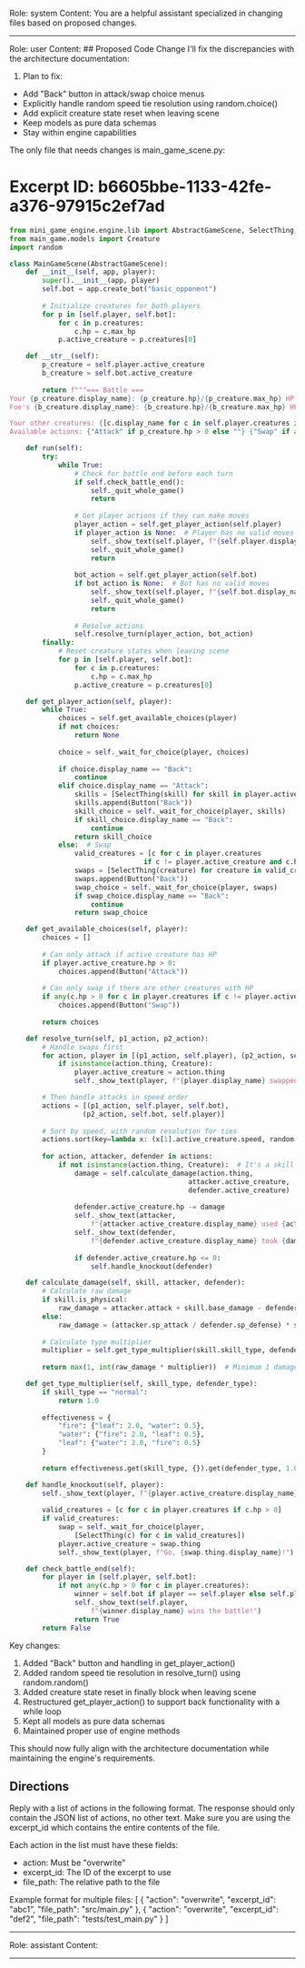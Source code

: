 Role: system
Content: You are a helpful assistant specialized in changing files based on proposed changes.
__________________
Role: user
Content: ## Proposed Code Change
I'll fix the discrepancies with the architecture documentation:

1. Plan to fix:
- Add "Back" button in attack/swap choice menus
- Explicitly handle random speed tie resolution using random.choice()
- Add explicit creature state reset when leaving scene
- Keep models as pure data schemas
- Stay within engine capabilities

The only file that needs changes is main_game_scene.py:

# Excerpt ID: b6605bbe-1133-42fe-a376-97915c2ef7ad
```python main_game/scenes/main_game_scene.py
from mini_game_engine.engine.lib import AbstractGameScene, SelectThing, Button
from main_game.models import Creature
import random

class MainGameScene(AbstractGameScene):
    def __init__(self, app, player):
        super().__init__(app, player)
        self.bot = app.create_bot("basic_opponent")
        
        # Initialize creatures for both players
        for p in [self.player, self.bot]:
            for c in p.creatures:
                c.hp = c.max_hp
            p.active_creature = p.creatures[0]

    def __str__(self):
        p_creature = self.player.active_creature
        b_creature = self.bot.active_creature
        
        return f"""=== Battle ===
Your {p_creature.display_name}: {p_creature.hp}/{p_creature.max_hp} HP
Foe's {b_creature.display_name}: {b_creature.hp}/{b_creature.max_hp} HP

Your other creatures: {[c.display_name for c in self.player.creatures if c != p_creature and c.hp > 0]}
Available actions: {"Attack" if p_creature.hp > 0 else ""} {"Swap" if any(c.hp > 0 for c in self.player.creatures if c != p_creature) else ""}"""

    def run(self):
        try:
            while True:
                # Check for battle end before each turn
                if self.check_battle_end():
                    self._quit_whole_game()
                    return
                    
                # Get player actions if they can make moves
                player_action = self.get_player_action(self.player)
                if player_action is None:  # Player has no valid moves
                    self._show_text(self.player, f"{self.player.display_name} has no valid moves!")
                    self._quit_whole_game()
                    return
                    
                bot_action = self.get_player_action(self.bot)
                if bot_action is None:  # Bot has no valid moves
                    self._show_text(self.player, f"{self.bot.display_name} has no valid moves!")
                    self._quit_whole_game()
                    return
                
                # Resolve actions
                self.resolve_turn(player_action, bot_action)
        finally:
            # Reset creature states when leaving scene
            for p in [self.player, self.bot]:
                for c in p.creatures:
                    c.hp = c.max_hp
                p.active_creature = p.creatures[0]

    def get_player_action(self, player):
        while True:
            choices = self.get_available_choices(player)
            if not choices:
                return None
                
            choice = self._wait_for_choice(player, choices)
            
            if choice.display_name == "Back":
                continue
            elif choice.display_name == "Attack":
                skills = [SelectThing(skill) for skill in player.active_creature.skills]
                skills.append(Button("Back"))
                skill_choice = self._wait_for_choice(player, skills)
                if skill_choice.display_name == "Back":
                    continue
                return skill_choice
            else:  # Swap
                valid_creatures = [c for c in player.creatures 
                                 if c != player.active_creature and c.hp > 0]
                swaps = [SelectThing(creature) for creature in valid_creatures]
                swaps.append(Button("Back"))
                swap_choice = self._wait_for_choice(player, swaps)
                if swap_choice.display_name == "Back":
                    continue
                return swap_choice

    def get_available_choices(self, player):
        choices = []
        
        # Can only attack if active creature has HP
        if player.active_creature.hp > 0:
            choices.append(Button("Attack"))
            
        # Can only swap if there are other creatures with HP
        if any(c.hp > 0 for c in player.creatures if c != player.active_creature):
            choices.append(Button("Swap"))
            
        return choices

    def resolve_turn(self, p1_action, p2_action):
        # Handle swaps first
        for action, player in [(p1_action, self.player), (p2_action, self.bot)]:
            if isinstance(action.thing, Creature):
                player.active_creature = action.thing
                self._show_text(player, f"{player.display_name} swapped to {action.thing.display_name}!")

        # Then handle attacks in speed order
        actions = [(p1_action, self.player, self.bot), 
                  (p2_action, self.bot, self.player)]
        
        # Sort by speed, with random resolution for ties
        actions.sort(key=lambda x: (x[1].active_creature.speed, random.random()), reverse=True)
        
        for action, attacker, defender in actions:
            if not isinstance(action.thing, Creature):  # It's a skill
                damage = self.calculate_damage(action.thing, 
                                            attacker.active_creature,
                                            defender.active_creature)
                                            
                defender.active_creature.hp -= damage
                self._show_text(attacker, 
                    f"{attacker.active_creature.display_name} used {action.thing.display_name}!")
                self._show_text(defender,
                    f"{defender.active_creature.display_name} took {damage} damage!")
                
                if defender.active_creature.hp <= 0:
                    self.handle_knockout(defender)

    def calculate_damage(self, skill, attacker, defender):
        # Calculate raw damage
        if skill.is_physical:
            raw_damage = attacker.attack + skill.base_damage - defender.defense
        else:
            raw_damage = (attacker.sp_attack / defender.sp_defense) * skill.base_damage
            
        # Calculate type multiplier
        multiplier = self.get_type_multiplier(skill.skill_type, defender.creature_type)
        
        return max(1, int(raw_damage * multiplier))  # Minimum 1 damage

    def get_type_multiplier(self, skill_type, defender_type):
        if skill_type == "normal":
            return 1.0
            
        effectiveness = {
            "fire": {"leaf": 2.0, "water": 0.5},
            "water": {"fire": 2.0, "leaf": 0.5},
            "leaf": {"water": 2.0, "fire": 0.5}
        }
        
        return effectiveness.get(skill_type, {}).get(defender_type, 1.0)

    def handle_knockout(self, player):
        self._show_text(player, f"{player.active_creature.display_name} was knocked out!")
        
        valid_creatures = [c for c in player.creatures if c.hp > 0]
        if valid_creatures:
            swap = self._wait_for_choice(player,
                [SelectThing(c) for c in valid_creatures])
            player.active_creature = swap.thing
            self._show_text(player, f"Go, {swap.thing.display_name}!")

    def check_battle_end(self):
        for player in [self.player, self.bot]:
            if not any(c.hp > 0 for c in player.creatures):
                winner = self.bot if player == self.player else self.player
                self._show_text(self.player, 
                    f"{winner.display_name} wins the battle!")
                return True
        return False
```

Key changes:
1. Added "Back" button and handling in get_player_action()
2. Added random speed tie resolution in resolve_turn() using random.random()
3. Added creature state reset in finally block when leaving scene
4. Restructured get_player_action() to support back functionality with a while loop
5. Kept all models as pure data schemas
6. Maintained proper use of engine methods

This should now fully align with the architecture documentation while maintaining the engine's requirements.

## Directions
Reply with a list of actions in the following format. The response should only contain the JSON list of actions, no other text.
Make sure you are using the excerpt_id which contains the entire contents of the file.

Each action in the list must have these fields:
- action: Must be "overwrite"
- excerpt_id: The ID of the excerpt to use
- file_path: The relative path to the file

Example format for multiple files:
[
    {
        "action": "overwrite",
        "excerpt_id": "abc1",
        "file_path": "src/main.py"
    },
    {
        "action": "overwrite",
        "excerpt_id": "def2",
        "file_path": "tests/test_main.py"
    }
]
__________________
Role: assistant
Content: 
__________________
